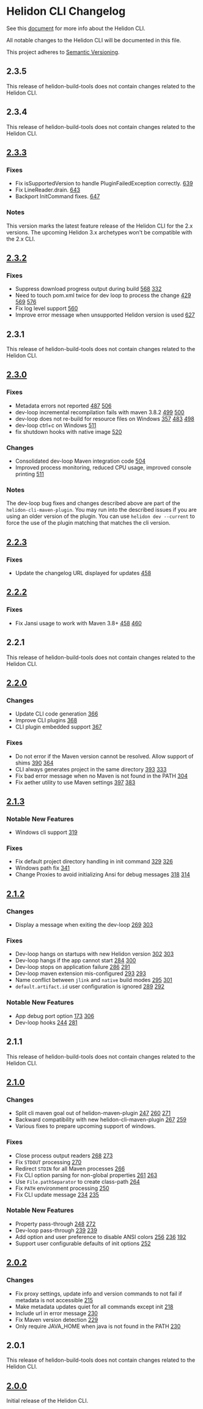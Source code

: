 # Helidon CLI Changelog

See this [document](https://github.com/oracle/helidon/blob/master/HELIDON-CLI.md)
for more info about the Helidon CLI.

All notable changes to the Helidon CLI will be documented in this file.

This project adheres to [Semantic Versioning](https://semver.org/spec/v2.0.0.html).

## 2.3.5

This release of helidon-build-tools does not contain changes related to the Helidon CLI.

## 2.3.4

This release of helidon-build-tools does not contain changes related to the Helidon CLI.

## [2.3.3]

### Fixes

- Fix isSupportedVersion to handle PluginFailedException correctly. [639](https://github.com/oracle/helidon-build-tools/pull/639)
- Fix LineReader.drain. [643](https://github.com/oracle/helidon-build-tools/pull/643)
- Backport InitCommand fixes. [647](https://github.com/oracle/helidon-build-tools/pull/647)

### Notes

This version marks the latest feature release of the Helidon CLI for the 2.x versions.
The upcoming Helidon 3.x archetypes won't be compatible with the 2.x CLI.

## [2.3.2]

### Fixes

- Suppress download progress output during build [568](https://github.com/oracle/helidon-build-tools/issues/568) [332](https://github.com/oracle/helidon-build-tools/issues/332)
- Need to touch pom.xml twice for dev loop to process the change [429](https://github.com/oracle/helidon-build-tools/issues/429) [569](https://github.com/oracle/helidon-build-tools/issues/569) [576](https://github.com/oracle/helidon-build-tools/issues/576)
- Fix log level support  [560](https://github.com/oracle/helidon-build-tools/issues/560)
- Improve error message when unsupported Helidon version is used [627](https://github.com/oracle/helidon-build-tools/627)

## 2.3.1

This release of helidon-build-tools does not contain changes related to the Helidon CLI.

## [2.3.0]

### Fixes

- Metadata errors not reported [487](https://github.com/oracle/helidon-build-tools/issues/487) [506](https://github.com/oracle/helidon-build-tools/pull/506)
- dev-loop incremental recompilation fails with maven 3.8.2 [499](https://github.com/oracle/helidon-build-tools/issues/499) [500](https://github.com/oracle/helidon-build-tools/pull/500)
- dev-loop does not re-build for resource files on Windows [357](https://github.com/oracle/helidon-build-tools/issues/357) [483](https://github.com/oracle/helidon-build-tools/issues/483) [498](https://github.com/oracle/helidon-build-tools/pull/498)
- dev-loop ctrl+c on Windows [511](https://github.com/oracle/helidon-build-tools/pull/511)
- fix shutdown hooks with native image [520](https://github.com/oracle/helidon-build-tools/pull/520)

### Changes

- Consolidated dev-loop Maven integration code [504](https://github.com/oracle/helidon-build-tools/pull/504/files)
- Improved process monitoring, reduced CPU usage, improved console printing [511](https://github.com/oracle/helidon-build-tools/pull/511)

### Notes

The dev-loop bug fixes and changes described above are part of the `helidon-cli-maven-plugin`. You may run into the
described issues if you are using an older version of the plugin. You can use `helidon dev --current` to force the use
of the plugin matching that matches the cli version.

## [2.2.3]

### Fixes

- Update the changelog URL displayed for updates [458](https://github.com/oracle/helidon-build-tools/pull/468)

## [2.2.2]

### Fixes

- Fix Jansi usage to work with Maven 3.8+ [458](https://github.com/oracle/helidon-build-tools/issues/458) [460](https://github.com/oracle/helidon-build-tools/pull/460)

## 2.2.1

This release of helidon-build-tools does not contain changes related to the Helidon CLI.

## [2.2.0]

### Changes

- Update CLI code generation [366](https://github.com/oracle/helidon-build-tools/pull/366)
- Improve CLI plugins [368](https://github.com/oracle/helidon-build-tools/pull/368)
- CLI plugin embedded support [367](https://github.com/oracle/helidon-build-tools/pull/367)

### Fixes

- Do not error if the Maven version cannot be resolved. Allow support of shims [390](https://github.com/oracle/helidon-build-tools/pull/390) [364](https://github.com/oracle/helidon-build-tools/pull/364)
- CLI always generates project in the same directory [393](https://github.com/oracle/helidon-build-tools/pull/393) [333](https://github.com/oracle/helidon-build-tools/pull/333)
- Fix bad error message when no Maven is not found in the PATH [](https://github.com/oracle/helidon-build-tools/pull/396) [304](https://github.com/oracle/helidon-build-tools/pull/304)
- Fix aether utility to use Maven settings [397](https://github.com/oracle/helidon-build-tools/pull/397) [383](https://github.com/oracle/helidon-build-tools/issues/383)

## [2.1.3]

### Notable New Features

- Windows cli support [319](https://github.com/oracle/helidon-build-tools/pull/319)

### Fixes

- Fix default project directory handling in init command [329](https://github.com/oracle/helidon-build-tools/pull/329) [326]([](https://github.com/oracle/helidon-build-tools/issues/326))
- Windows path fix [341](https://github.com/oracle/helidon-build-tools/pull/341)
- Change Proxies to avoid initializing Ansi for debug messages [318](https://github.com/oracle/helidon-build-tools/pull/318) [314](https://github.com/oracle/helidon-build-tools/issues/314)

## [2.1.2]

### Changes

- Display a message when exiting the dev-loop [269](https://github.com/oracle/helidon-build-tools/issues/269) [303](https://github.com/oracle/helidon-build-tools/pull/303)

### Fixes

- Dev-loop hangs on startups with new Helidon version [302](https://github.com/oracle/helidon-build-tools/issues/302) [303](https://github.com/oracle/helidon-build-tools/pull/303)
- Dev-loop hangs if the app cannot start [284](https://github.com/oracle/helidon-build-tools/issues/284) [300](https://github.com/oracle/helidon-build-tools/issues/300)
- Dev-loop stops on application failure [286](https://github.com/oracle/helidon-build-tools/issues/286) [291](https://github.com/oracle/helidon-build-tools/pull/291)
- Dev-loop maven extension mis-configured [293](https://github.com/oracle/helidon-build-tools/issues/293) [293](https://github.com/oracle/helidon-build-tools/pull/294)
- Name conflict between `jlink` and `native` build modes [295](https://github.com/oracle/helidon-build-tools/issues/295) [301](https://github.com/oracle/helidon-build-tools/pull/301)
- `default.artifact.id` user configuration is ignored [289](https://github.com/oracle/helidon-build-tools/issues/289) [292](https://github.com/oracle/helidon-build-tools/pull/292)

### Notable New Features

- App debug port option [173](https://github.com/oracle/helidon-build-tools/issues/173) [306](https://github.com/oracle/helidon-build-tools/pull/306)
- Dev-loop hooks [244](https://github.com/oracle/helidon-build-tools/issues/244) [281](https://github.com/oracle/helidon-build-tools/pull/281)

## 2.1.1

This release of helidon-build-tools does not contain changes related to the Helidon CLI.

## [2.1.0]

### Changes

- Split cli maven goal out of helidon-maven-plugin [247](https://github.com/oracle/helidon-build-tools/issues/247) [260](https://github.com/oracle/helidon-build-tools/pull/260) [271](https://github.com/oracle/helidon-build-tools/pull/271)
- Backward compatibility with new helidon-cli-maven-plugin [267](https://github.com/oracle/helidon-build-tools/pull/267) [259](https://github.com/oracle/helidon-build-tools/issues/259)
- Various fixes to prepare upcoming support of windows.

### Fixes

- Close process output readers [268](https://github.com/oracle/helidon-build-tools/pull/268) [273](https://github.com/oracle/helidon-build-tools/pull/273)
- Fix `STDOUT` processing [270](https://github.com/oracle/helidon-build-tools/pull/270)
- Redirect `STDIN` for all Maven processes [266](https://github.com/oracle/helidon-build-tools/pull/266)
- Fix CLI option parsing for non-global properties [261](https://github.com/oracle/helidon-build-tools/issues/261) [263](https://github.com/oracle/helidon-build-tools/pull/263)
- Use `File.pathSeparator` to create class-path [264](https://github.com/oracle/helidon-build-tools/pull/264)
- Fix `PATH` environment processing [250](https://github.com/oracle/helidon-build-tools/issues/250)
- Fix CLI update message [234](https://github.com/oracle/helidon-build-tools/issues/234) [235](https://github.com/oracle/helidon-build-tools/pull/235)

### Notable New Features

- Property pass-through [248](https://github.com/oracle/helidon-build-tools/issues/248) [272](https://github.com/oracle/helidon-build-tools/pull/272)
- Dev-loop pass-through [239](https://github.com/oracle/helidon-build-tools/issues/239) [239](https://github.com/oracle/helidon-build-tools/issues/239)
- Add option and user preference to disable ANSI colors [256](https://github.com/oracle/helidon-build-tools/issues/256) [236](https://github.com/oracle/helidon-build-tools/pull/236) [192](https://github.com/oracle/helidon-build-tools/issues/192)
- Support user configurable defaults of init options [252](https://github.com/oracle/helidon-build-tools/pull/252)

## [2.0.2]

### Changes

- Fix proxy settings, update info and version commands to not fail if metadata is not accessible [215](https://github.com/oracle/helidon-build-tools/pull/215)
- Make metadata updates quiet for all commands except init [218](https://github.com/oracle/helidon-build-tools/pull/218)
- Include url in error message [230](https://github.com/oracle/helidon-build-tools/pull/230)
- Fix Maven version detection [229](https://github.com/oracle/helidon-build-tools/pull/229)
- Only require JAVA_HOME when java is not found in the PATH [230](https://github.com/oracle/helidon-build-tools/pull/230)

## 2.0.1

This release of helidon-build-tools does not contain changes related to the Helidon CLI.


## [2.0.0]

Initial release of the Helidon CLI.

[2.3.3]: https://github.com/oracle/helidon-build-tools/compare/2.3.2...2.3.3
[2.3.2]: https://github.com/oracle/helidon-build-tools/compare/2.3.0...2.3.2
[2.3.0]: https://github.com/oracle/helidon-build-tools/compare/2.2.3...2.3.0
[2.2.3]: https://github.com/oracle/helidon-build-tools/compare/2.2.2...2.2.3
[2.2.2]: https://github.com/oracle/helidon-build-tools/compare/2.2.0...2.2.2
[2.2.0]: https://github.com/oracle/helidon-build-tools/compare/2.1.3...2.2.0
[2.1.3]: https://github.com/oracle/helidon-build-tools/compare/2.1.2...2.1.3
[2.1.2]: https://github.com/oracle/helidon-build-tools/compare/2.1.1...2.1.2
[2.1.0]: https://github.com/oracle/helidon-build-tools/compare/2.0.2...2.1.0
[2.0.2]: https://github.com/oracle/helidon-build-tools/compare/2.0.1...2.0.2
[2.0.0]: https://github.com/oracle/helidon-build-tools/tree/2.0.0/helidon-cli
